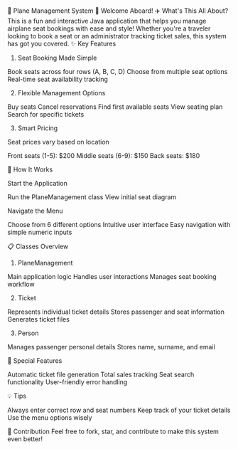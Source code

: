 🛫 Plane Management System 🎫
Welcome Aboard! ✈️
What's This All About?
This is a fun and interactive Java application that helps you manage airplane seat bookings with ease and style! Whether you're a traveler looking to book a seat or an administrator tracking ticket sales, this system has got you covered.
✨ Key Features
1. Seat Booking Made Simple

Book seats across four rows (A, B, C, D)
Choose from multiple seat options
Real-time seat availability tracking

2. Flexible Management Options

Buy seats
Cancel reservations
Find first available seats
View seating plan
Search for specific tickets

3. Smart Pricing

Seat prices vary based on location

Front seats (1-5): $200
Middle seats (6-9): $150
Back seats: $180



🚀 How It Works

Start the Application

Run the PlaneManagement class
View initial seat diagram


Navigate the Menu

Choose from 6 different options
Intuitive user interface
Easy navigation with simple numeric inputs



📋 Classes Overview
1. PlaneManagement

Main application logic
Handles user interactions
Manages seat booking workflow

2. Ticket

Represents individual ticket details
Stores passenger and seat information
Generates ticket files

3. Person

Manages passenger personal details
Stores name, surname, and email

🎉 Special Features

Automatic ticket file generation
Total sales tracking
Seat search functionality
User-friendly error handling

💡 Tips

Always enter correct row and seat numbers
Keep track of your ticket details
Use the menu options wisely

🤝 Contribution
Feel free to fork, star, and contribute to make this system even better!
